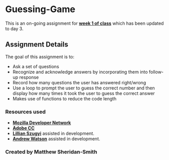 # Guessing-Game
This is an on-going assignment for [**week 1 of class**](https://github.com/codefellows/sea-201n2/tree/master/week_1-2) which has been updated to day 3.

## Assignment Details
The goal of this assignment is to:
  - Ask a set of questions
  - Recognize and acknowledge answers by incorporating them into follow-up response
  - Record how many questions the user has answered right/wrong
  - Use a loop to prompt the user to guess the correct number and then display how many times it took the user to guess the correct answer
  - Makes use of functions to reduce the code length

### Resources used
- [**Mozilla Developer Network**](https://developer.mozilla.org/en-US/)  
- [**Adobe CC**](https://color.adobe.com/create/color-wheel/)
- [**Lillian Szugyi**](https://github.com/lillianszugyi) assisted in development.
- [**Andrew Watson**](https://github.com/andrewpeterwatson) assisted in development.
### Created by Matthew Sheridan-Smith
